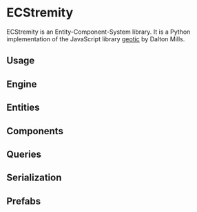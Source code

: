 # ECStremity

ECStremity is an Entity-Component-System library. It is a Python implementation of the JavaScript library [geotic](https://github.com/ddmills/geotic) by Dalton Mills.

## Usage

## Engine

## Entities

## Components

## Queries

## Serialization

## Prefabs
